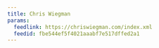 ```yaml
---
title: Chris Wiegman
params:
  feedlink: https://chriswiegman.com/index.xml
  feedid: fbe544ef5f4021aaabf7e517dffed2a1
---
```

